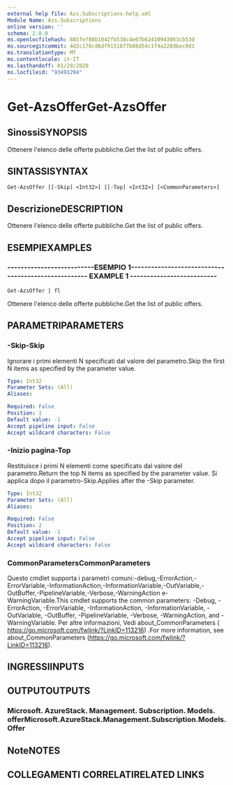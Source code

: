 ```yaml
---
external help file: Azs.Subscriptions-help.xml
Module Name: Azs.Subscriptions
online version: ''
schema: 2.0.0
ms.openlocfilehash: 885fef88b1042fb538c4e07b62410943063cb53d
ms.sourcegitcommit: 4d2c178cd6df9151877b08d54c1f4a228dbec9d1
ms.translationtype: MT
ms.contentlocale: it-IT
ms.lasthandoff: 01/29/2020
ms.locfileid: "93491294"
---
```

# <span data-ttu-id="4e7a4-101">Get-AzsOffer</span><span class="sxs-lookup"><span data-stu-id="4e7a4-101">Get-AzsOffer</span></span>

## <span data-ttu-id="4e7a4-102">Sinossi</span><span class="sxs-lookup"><span data-stu-id="4e7a4-102">SYNOPSIS</span></span>
<span data-ttu-id="4e7a4-103">Ottenere l'elenco delle offerte pubbliche.</span><span class="sxs-lookup"><span data-stu-id="4e7a4-103">Get the list of public offers.</span></span>

## <span data-ttu-id="4e7a4-104">SINTASSI</span><span class="sxs-lookup"><span data-stu-id="4e7a4-104">SYNTAX</span></span>

```
Get-AzsOffer [[-Skip] <Int32>] [[-Top] <Int32>] [<CommonParameters>]
```

## <span data-ttu-id="4e7a4-105">Descrizione</span><span class="sxs-lookup"><span data-stu-id="4e7a4-105">DESCRIPTION</span></span>
<span data-ttu-id="4e7a4-106">Ottenere l'elenco delle offerte pubbliche.</span><span class="sxs-lookup"><span data-stu-id="4e7a4-106">Get the list of public offers.</span></span>

## <span data-ttu-id="4e7a4-107">ESEMPI</span><span class="sxs-lookup"><span data-stu-id="4e7a4-107">EXAMPLES</span></span>

### <span data-ttu-id="4e7a4-108">--------------------------ESEMPIO 1--------------------------</span><span class="sxs-lookup"><span data-stu-id="4e7a4-108">-------------------------- EXAMPLE 1 --------------------------</span></span>
```
Get-AzsOffer | fl
```

<span data-ttu-id="4e7a4-109">Ottenere l'elenco delle offerte pubbliche.</span><span class="sxs-lookup"><span data-stu-id="4e7a4-109">Get the list of public offers.</span></span>

## <span data-ttu-id="4e7a4-110">PARAMETRI</span><span class="sxs-lookup"><span data-stu-id="4e7a4-110">PARAMETERS</span></span>

### <span data-ttu-id="4e7a4-111">-Skip</span><span class="sxs-lookup"><span data-stu-id="4e7a4-111">-Skip</span></span>
<span data-ttu-id="4e7a4-112">Ignorare i primi elementi N specificati dal valore del parametro.</span><span class="sxs-lookup"><span data-stu-id="4e7a4-112">Skip the first N items as specified by the parameter value.</span></span>

```yaml
Type: Int32
Parameter Sets: (All)
Aliases: 

Required: False
Position: 1
Default value: -1
Accept pipeline input: False
Accept wildcard characters: False
```

### <span data-ttu-id="4e7a4-113">-Inizio pagina</span><span class="sxs-lookup"><span data-stu-id="4e7a4-113">-Top</span></span>
<span data-ttu-id="4e7a4-114">Restituisce i primi N elementi come specificato dal valore del parametro.</span><span class="sxs-lookup"><span data-stu-id="4e7a4-114">Return the top N items as specified by the parameter value.</span></span>
<span data-ttu-id="4e7a4-115">Si applica dopo il parametro-Skip.</span><span class="sxs-lookup"><span data-stu-id="4e7a4-115">Applies after the -Skip parameter.</span></span>

```yaml
Type: Int32
Parameter Sets: (All)
Aliases: 

Required: False
Position: 2
Default value: -1
Accept pipeline input: False
Accept wildcard characters: False
```

### <span data-ttu-id="4e7a4-116">CommonParameters</span><span class="sxs-lookup"><span data-stu-id="4e7a4-116">CommonParameters</span></span>
<span data-ttu-id="4e7a4-117">Questo cmdlet supporta i parametri comuni:-debug,-ErrorAction,-ErrorVariable,-InformationAction,-InformationVariable,-OutVariable,-OutBuffer,-PipelineVariable,-Verbose,-WarningAction e-WarningVariable.</span><span class="sxs-lookup"><span data-stu-id="4e7a4-117">This cmdlet supports the common parameters: -Debug, -ErrorAction, -ErrorVariable, -InformationAction, -InformationVariable, -OutVariable, -OutBuffer, -PipelineVariable, -Verbose, -WarningAction, and -WarningVariable.</span></span> <span data-ttu-id="4e7a4-118">Per altre informazioni, Vedi about_CommonParameters ( https://go.microsoft.com/fwlink/?LinkID=113216) .</span><span class="sxs-lookup"><span data-stu-id="4e7a4-118">For more information, see about_CommonParameters (https://go.microsoft.com/fwlink/?LinkID=113216).</span></span>

## <span data-ttu-id="4e7a4-119">INGRESSI</span><span class="sxs-lookup"><span data-stu-id="4e7a4-119">INPUTS</span></span>

## <span data-ttu-id="4e7a4-120">OUTPUT</span><span class="sxs-lookup"><span data-stu-id="4e7a4-120">OUTPUTS</span></span>

### <span data-ttu-id="4e7a4-121">Microsoft. AzureStack. Management. Subscription. Models. offer</span><span class="sxs-lookup"><span data-stu-id="4e7a4-121">Microsoft.AzureStack.Management.Subscription.Models.Offer</span></span>

## <span data-ttu-id="4e7a4-122">Note</span><span class="sxs-lookup"><span data-stu-id="4e7a4-122">NOTES</span></span>

## <span data-ttu-id="4e7a4-123">COLLEGAMENTI CORRELATI</span><span class="sxs-lookup"><span data-stu-id="4e7a4-123">RELATED LINKS</span></span>


